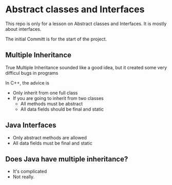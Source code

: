 # Abstract classes and Interfaces

This repo is only for a lesson on Abstract classes and Interfaces.  It is
mostly about interfaces.

The initial Committ is for the start of the project.

## Multiple Inheritance

True Multiple Inheritance sounded like a good idea, but it created some very difficul bugs in programs

In C++, the advice is 

* Only inherit from one full class
* If you are going to inherit from two classes
    * All methods must be abstract
    * All data fields should be final and static
    
## Java Interfaces

* Only abstract methods are allowed
* All data fields must be final and static

## Does Java have multiple inheritance?

* It's complicated
* Not really.
